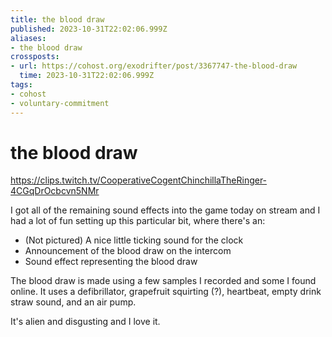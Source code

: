 ```yaml
---
title: the blood draw
published: 2023-10-31T22:02:06.999Z
aliases:
- the blood draw
crossposts:
- url: https://cohost.org/exodrifter/post/3367747-the-blood-draw
  time: 2023-10-31T22:02:06.999Z
tags:
- cohost
- voluntary-commitment
---
```


# the blood draw

https://clips.twitch.tv/CooperativeCogentChinchillaTheRinger-4CGqDrOcbcvn5NMr

I got all of the remaining sound effects into the game today on stream and I had a lot of fun setting up this particular bit, where there's an:

- (Not pictured) A nice little ticking sound for the clock
- Announcement of the blood draw on the intercom
- Sound effect representing the blood draw

The blood draw is made using a few samples I recorded and some I found online. It uses a defibrillator, grapefruit squirting (?), heartbeat, empty drink straw sound, and an air pump.

It's alien and disgusting and I love it.
